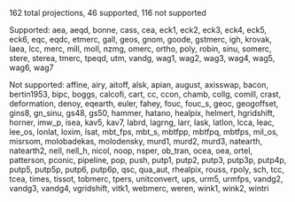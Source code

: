 162 total projections, 46 supported, 116 not supported

Supported: aea, aeqd, bonne, cass, cea, eck1, eck2, eck3, eck4, eck5, eck6, eqc, eqdc, etmerc, gall, geos, gnom, goode, gstmerc, igh, krovak, laea, lcc, merc, mill, moll, nzmg, omerc, ortho, poly, robin, sinu, somerc, stere, sterea, tmerc, tpeqd, utm, vandg, wag1, wag2, wag3, wag4, wag5, wag6, wag7

Not supported: affine, airy, aitoff, alsk, apian, august, axisswap, bacon, bertin1953, bipc, boggs, calcofi, cart, cc, ccon, chamb, collg, comill, crast, deformation, denoy, eqearth, euler, fahey, fouc, fouc_s, geoc, geogoffset, gins8, gn_sinu, gs48, gs50, hammer, hatano, healpix, helmert, hgridshift, horner, imw_p, isea, kav5, kav7, labrd, lagrng, larr, lask, latlon, lcca, leac, lee_os, lonlat, loxim, lsat, mbt_fps, mbt_s, mbtfpp, mbtfpq, mbtfps, mil_os, misrsom, molobadekas, molodensky, murd1, murd2, murd3, natearth, natearth2, nell, nell_h, nicol, noop, nsper, ob_tran, ocea, oea, ortel, patterson, pconic, pipeline, pop, push, putp1, putp2, putp3, putp3p, putp4p, putp5, putp5p, putp6, putp6p, qsc, qua_aut, rhealpix, rouss, rpoly, sch, tcc, tcea, times, tissot, tobmerc, tpers, unitconvert, ups, urm5, urmfps, vandg2, vandg3, vandg4, vgridshift, vitk1, webmerc, weren, wink1, wink2, wintri
